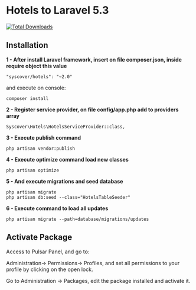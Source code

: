 # Hotels to Laravel 5.3
[![Total Downloads](https://poser.pugx.org/syscover/hotels/downloads)](https://packagist.org/packages/syscover/hotels)

## Installation

**1 - After install Laravel framework, insert on file composer.json, inside require object this value**
```
"syscover/hotels": "~2.0"
```
and execute on console:
```
composer install
```

**2 - Register service provider, on file config/app.php add to providers array**
```
Syscover\Hotels\HotelsServiceProvider::class,
```

**3 - Execute publish command**
```
php artisan vendor:publish
```

**4 - Execute optimize command load new classes**
```
php artisan optimize
```

**5 - And execute migrations and seed database**
```
php artisan migrate
php artisan db:seed --class="HotelsTableSeeder"
```

**6 - Execute command to load all updates**
```
php artisan migrate --path=database/migrations/updates
```


## Activate Package
Access to Pulsar Panel, and go to:
 
Administration-> Permissions-> Profiles, and set all permissions to your profile by clicking on the open lock.<br>

Go to Administration -> Packages, edit the package installed and activate it.